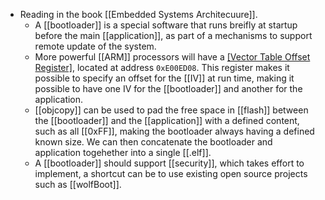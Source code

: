 - Reading in the book [[Embedded Systems Architecuure]].
	- A [[bootloader]] is a special software that runs breifly at startup before the main [[application]], as part of a mechanisms to support remote update of the system.
	- More powerful [[ARM]] processors will have a [[Vector Table Offset Register]](VTOR), located at address `0xE00ED08`. This register makes it possible to specify an offset for the [[IV]] at run time, making it possible to have one IV for the [[bootloader]] and another for the application.
	- [[objcopy]] can be used to pad the free space in [[flash]] between the [[bootloader]] and the [[application]] with a defined content, such as all [[0xFF]], making the bootloader always having a defined known size. We can then concatenate the bootloader and application togehether into a single [[.elf]].
	- A [[bootloader]] should support [[security]], which takes effort to implement, a shortcut can be to use existing open source projects such as [[wolfBoot]].